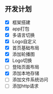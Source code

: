 ## 开发计划

- [x] 框架搭建
- [x] app打包
- [x] 多语言切换
- [x] Logo自定义
- [x] 首页基础布局
- [x] 添加轮播图
- [x] Logo切换
- [ ] 登陆页面布局
- [x] 添加本地存储
- [ ] 添加文件系统访问
- [ ] 添加http请求
